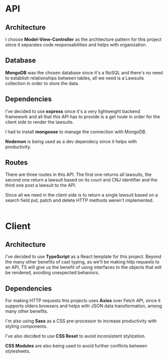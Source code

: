 # API

## Architecture

I choose **Model-View-Controller** as the architecture pattern for this project since it separates code responsabilities and helps with organization.
## Database
**MongoDB** was the chosen database since it's a NoSQL and there's no need to establish relationships between tables, all we need is a Lawsuits collection in order to store the data.
## Dependencies
I've decided to use **express** since it's a very lightweight backend framework and all that this API has to provide is a get route in order for the client side to render the lawsuits.

I had to install **mongoose** to manage the connection with MongoDB.

**Nodemon** is being used as a dev dependecy since it helps with productivity.

## Routes

There are three routes in this API. The first one returns all lawsuits, the second one return a lawsuit based on its court and CNJ identifier and the third one post a lawsuit to the API. 

Since all we need in the client side is to return a single lawsuit based on a search field put, patch and delete HTTP methods weren't implemented.
<br><br>
# Client

## Architecture

I've decided to use **TypeScript** as a React template for this project. Beyond the many other benefits of cast typing, as we'll be making http requests to an API, TS will give us the benefit of using interfaces to the objects that will be rendered, avoiding unexpected behaviors.

## Dependencies
For making HTTP requests this projects uses **Axios** over Fetch API, since it supports olders browsers and helps with JSON data transformation, among many other benefits.

I'm also using **Sass** as a CSS pre-processor to increase productivity with styling components.

I've also decided to use **CSS Reset** to avoid inconsistent stylization.

**CSS Modules** are also being used to avoid further conflicts between stylesheets.








